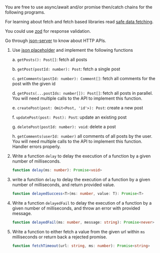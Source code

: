 You are free to use async/await and/or promise then/catch chains for the
following programs.

For learning about fetch and fetch based libraries read
[safe data fetching](https://www.builder.io/blog/safe-data-fetching).

You could use [zod](https://www.totaltypescript.com/tutorials/zod) for response
validation.

Go through [json-server](https://github.com/typicode/json-server) to know about
HTTP APIs.

1.  Use [json placeholder](https://jsonplaceholder.typicode.com/guide/) and
    implement the following functions

    a. `getPosts(): Post[]`: fetch all posts

    b. `getPost(postId: number): Post`: fetch a single post

    c. `getComments(postId: number): Comment[]`: fetch all comments for the post
    with the given id

    d. `getPosts(...postIds: number[]): Post[]`: fetch all posts in parallel.
    You will need multiple calls to the API to implement this function.

    e. `createPost(post: Omit<Post, 'id'>): Post`: create a new post

    f. `updatePost(post: Post): Post`: update an existing post

    g. `deletePost(postId: number): void`: delete a post

    h. `getComments(userId: number)` all comments of all posts by the user. You
    will need multiple calls to the API to implement this function. Handler
    errors properly.

2.  Write a function `delay` to delay the execution of a function by a given
    number of milliseconds.

    ```typescript
    function delay(ms: number): Promise<void>
    ```

3.  write a function `delay` to delay the execution of a function by a given
    number of milliseconds, and return provided value.

    ```typescript
    function delayedSuccess<T>(ms: number, value: T): Promise<T>
    ```

4.  Write a function `delayedFail` to delay the execution of a function by a
    given number of milliseconds, and throw an error with provided message.

    ```typescript
    function delayedFail(ms: number, message: string): Promise<never>
    ```

5.  Write a function to either fetch a value from the given url within `ms`
    milliseconds or return back a rejected promise.

    ```typescript
    function fetchTimeout(url: string, ms: number): Promise<string>
    ```
